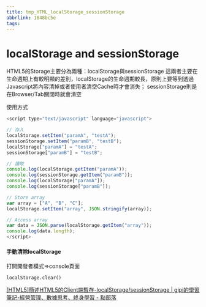 ```yaml
---
title: tmp_HTML_localStorage_sessionStorage
abbrlink: 1848bc5e
tags:
---
```

localStorage and sessionStorage
===
HTML5的Storage主要分為兩種：localStorage與sessionStorage
這兩者主要在生命週期上有較明顯的差別，localStorage的生命週期較長，原則上要等到透過Javascript將內容清掉或者使用者清空Cache時才會消失；
sessionStorage則是在Browser/Tab關閉時就會清空

使用方式
```js
<script type="text/javascript" language="javascript">

// 存入
localStorage.setItem("paramA", "testA");
sessionStorage.setItem("paramB", "testB");
localStorage["paramA"] = "testA";
sessionStorage["paramB"] = "testB";

// 讀取
console.log(localStorage.getItem("paramA"));
console.log(sessionStorage.getItem("paramB"));
console.log(localStorage["paramA"]);
console.log(sessionStorage["paramB"]);

// Store array
var array = ["A", "B", "C"];
localStorage.setItem("array", JSON.stringify(array));

// Access array
var data = JSON.parse(localStorage.getItem("array"));
console.log(data.length);
</script>
```

#### 手動清除localStorage
打開開發者模式=>console頁面
```
localStorage.clear()
```

[[HTML5]簡述HTML5的Client端暫存-localStorage/sessionStorage \| gipi的學習筆記-經營管理、數據思考、終身學習 - 點部落](https://dotblogs.com.tw/jimmyyu/archive/2011/03/27/html5-client-storage.aspx)